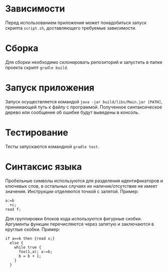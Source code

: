 # Зависимости
Перед использованием приложения может понадобиться запуск скрипта `script.sh`, доставляющего требуемые зависимости.

# Сборка
Для сборки необходимо склонировать репозиторий и запустить в папке проекта скрипт `gradle build`. 

# Запуск приложения
Запуск осуществляется командой `java -jar build/libs/Main.jar [PATH]`, принимающей путь к файлу с программой. Полученное синтаксическое дерево или сообщение об ошибке будут выведены в консоль.

# Тестирование
Тесты запускаются командной `gradle test`.

# Синтаксис языка
Пробельные символы используются для разделения идентификаторов и ключевых слов, в остальных случаях их наличие/отсутствие не имеет значения. Инструкции отделяются точкой с запятой.
Пример:

```
a:=b  
  +c;
read f;
```

Для группировки блоков кода используются фигурные скобки. Аргументы функции перечисляются через запятую и заключаются в круглые скобки.
Пример:

```
if a==b then {read x;}
  else {
    while true {
      foo(1,a); a:=b;
      b = b + 1;
    }
  }
```


